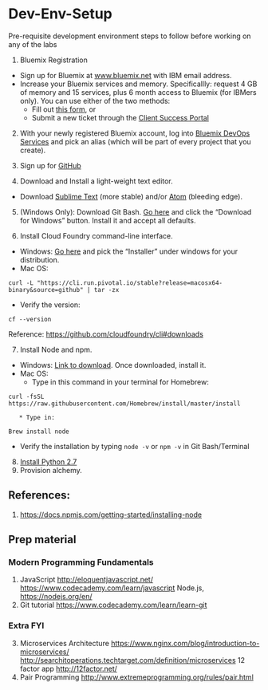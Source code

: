 # Dev-Env-Setup
Pre-requisite development environment steps to follow before working on any of the labs

1. Bluemix Registration
  * Sign up for Bluemix at www.bluemix.net with IBM email address.
  * Increase your Bluemix services and memory. Specificallly: request 4 GB of memory and 15 services, plus 6 month access to Bluemix (for IBMers only). You can use either of the two methods:
    * Fill out [this form](https://ibm.biz/bluemixsupport), or
    * Submit a new ticket through the [Client Success Portal](https://support.ibmcloud.com/ics/support/mylogin.asp?login=bluemix)

2.	With your newly registered Bluemix account, log into [Bluemix DevOps Services](https://hub.jazz.net) and pick an alias (which will be part of every project that you create).

3.	Sign up for [GitHub](https://github.com/)

4.	Download and Install a light-weight text editor.
  * Download [Sublime Text](https://www.sublimetext.com/) (more stable) and/or [Atom](https://atom.io/) (bleeding edge).

5. (Windows Only): Download Git Bash. [Go here](https://git-scm.com/downloads) and click the “Download for Windows” button. Install it and accept all defaults.

6.	Install Cloud Foundry command-line interface.
  * Windows: [Go here](https://github.com/cloudfoundry/cli#installers-and-compressed-binaries) and pick the “Installer” under windows for your distribution.
  * Mac OS:
```
curl -L "https://cli.run.pivotal.io/stable?release=macosx64-binary&source=github" | tar -zx
```
  * Verify the version:
  ```
  cf --version
  ```
  Reference: https://github.com/cloudfoundry/cli#downloads

7.	Install Node and npm.
  * Windows: [Link to download](https://nodejs.org/en/). Once downloaded, install it.
  * Mac OS:
       * Type in this command in your terminal for Homebrew:
```
curl -fsSL https://raw.githubusercontent.com/Homebrew/install/master/install
```
       * Type in:
```
Brew install node
```
  * Verify the installation by typing `node -v` or `npm -v` in Git Bash/Terminal
8. [Install Python 2.7](https://www.python.org/downloads/)
9. Provision alchemy.

## References:
1. https://docs.npmjs.com/getting-started/installing-node

## Prep material
### Modern Programming Fundamentals
1.	JavaScript
http://eloquentjavascript.net/
https://www.codecademy.com/learn/javascript
Node.js, https://nodejs.org/en/
2.	Git tutorial
https://www.codecademy.com/learn/learn-git

### Extra FYI
3.	Microservices Architecture
https://www.nginx.com/blog/introduction-to-microservices/
http://searchitoperations.techtarget.com/definition/microservices
12 factor app
http://12factor.net/
4.	Pair Programming
http://www.extremeprogramming.org/rules/pair.html
